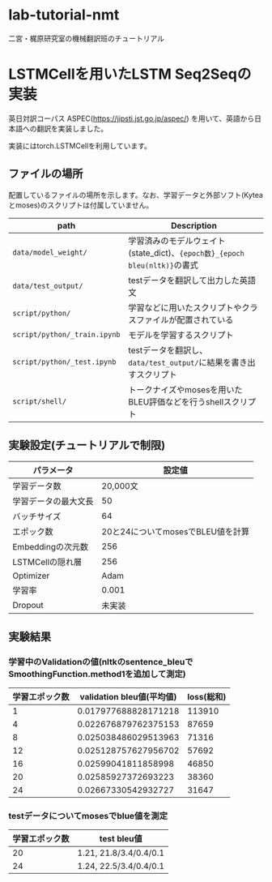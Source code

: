# lab-tutorial-nmt
二宮・梶原研究室の機械翻訳班のチュートリアル

# LSTMCellを用いたLSTM Seq2Seqの実装
英日対訳コーパス ASPEC(https://jipsti.jst.go.jp/aspec/) を用いて、英語から日本語への翻訳を実装しました。

実装にはtorch.LSTMCellを利用しています。
## ファイルの場所
配置しているファイルの場所を示します。なお、学習データと外部ソフト(Kyteaとmoses)のスクリプトは付属していません。

| path | Description |
| --- | --- |
| `data/model_weight/` | 学習済みのモデルウェイト(state_dict)、`{epoch数}_{epoch bleu(nltk)}`の書式 |
| `data/test_output/` | testデータを翻訳して出力した英語文 |
| `script/python/` | 学習などに用いたスクリプトやクラスファイルが配置されている |
| `script/python/_train.ipynb` | モデルを学習するスクリプト |
| `script/python/_test.ipynb` | testデータを翻訳し、`data/test_output/`に結果を書き出すスクリプト |
| `script/shell/` | トークナイズやmosesを用いたBLEU評価などを行うshellスクリプト |

## 実験設定(チュートリアルで制限)
| パラメータ | 設定値 |
| --- | --- |
| 学習データ数 | 20,000文 |
| 学習データの最大文長 | 50 |
| バッチサイズ | 64 |
| エポック数 | 20と24についてmosesでBLEU値を計算 |
| Embeddingの次元数 | 256 |
| LSTMCellの隠れ層 | 256 |
| Optimizer | Adam |
| 学習率 | 0.001 |
| Dropout | 未実装 |

## 実験結果
### 学習中のValidationの値(nltkのsentence_bleuでSmoothingFunction.method1を追加して測定)
| 学習エポック数 | validation bleu値(平均値) | loss(総和) |
| --- | --- | --- |
| 1 | 0.017977688828171218 | 113910 |
| 4 | 0.022676879762375153 | 87659 |
| 8 | 0.025038486029513963 | 71316 |
| 12 | 0.025128757627956702 | 57692 |
| 16 | 0.02599041811858998 |46850 |
| 20 | 0.02585927372693223 | 38360 |
| 24 | 0.02667330542932727 | 31647 |

### testデータについてmosesでblue値を測定

| 学習エポック数 | test bleu値 | 
| --- | --- |
| 20 | 1.21, 21.8/3.4/0.4/0.1 | 
| 24 | 1.24, 22.5/3.4/0.4/0.1 | 
